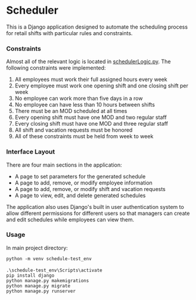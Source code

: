 # Scheduler

This is a Django application designed to automate the scheduling process for retail shifts with particular rules and constraints. 

### Constraints
Almost all of the relevant logic is located in [schedulerLogic.py](https://github.com/TomBombadilV/scheduler/blob/master/scheduler/schedulerLogic.py). 
The following constraints were implemented:
1. All employees must work their full assigned hours every week
2. Every employee must work one opening shift and one closing shift per week
3. No employee can work more than five days in a row
4. No employee can have less than 10 hours between shifts
5. There must be an MOD scheduled at all times
6. Every opening shift must have one MOD and two regular staff
7. Every closing shift must have one MOD and three regular staff
8. All shift and vacation requests must be honored
9. All of these constraints must be held from week to week

### Interface Layout
There are four main sections in the application:
* A page to set parameters for the generated schedule
* A page to add, remove, or modify employee information
* A page to add, remove, or modify shift and vacation requests
* A page to view, edit, and delete generated schedules

The application also uses Django's built in user authentication system to allow different permissions for different users so that managers can create and edit schedules while employees can view them.

### Usage
In main project directory:<br>

`python -m venv schedule-test_env`<br>   
`.\schedule-test_env\Scripts\activate`<br>
`pip install django`<br>
`python manage.py makemigrations`<br>
`python manage.py migrate`<br>
`python manage.py runserver`
